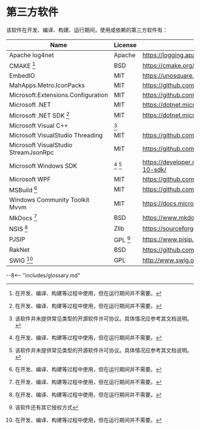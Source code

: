 # 第三方软件

该软件在开发、编译、构建、运行期间，使用或依赖的第三方软件有：

| Name                                 | License   | Web Site                                                            |
| ------------------------------------ | --------- | ------------------------------------------------------------------- |
| Apache log4net                       | Apache    | <https://logging.apache.org/log4net/>                               |
| CMAKE [^1]                           | BSD       | <https://cmake.org/>                                                |
| EmbedIO                              | MIT       | <https://unosquare.github.io/embedio/>                              |
| MahApps.Metro.IconPacks              | MIT       | <https://github.com/MahApps/MahApps.Metro.IconPacks>                |
| Microsoft.Extensions.Configuration   | MIT       | <https://github.com/dotnet/runtime>                                 |
| Microsoft .NET                       | MIT       | <https://dotnet.microsoft.com/>                                     |
| Microsoft .NET SDK [^1]              | MIT       | <https://dotnet.microsoft.com/>                                     |
| Microsoft Visual C++                 | [^2]      |                                                                     |
| Microsoft VisualStudio Threading     | MIT       | <https://github.com/microsoft/vs-threading>                         |
| Microsoft VisualStudio StreamJsonRpc | MIT       | <https://github.com/Microsoft/vs-streamjsonrpc>                     |
| Microsoft Windows SDK                | [^1] [^2] | <https://developer.microsoft.com/windows/downloads/windows-10-sdk/> |
| Microsoft WPF                        | MIT       | <https://github.com/dotnet/wpf>                                     |
| MSBuild [^1]                         | MIT       | <https://github.com/dotnet/msbuild>                                 |
| Windows Community Toolkit Mvvm       | MIT       | <https://docs.microsoft.com/windows/communitytoolkit/>              |
| MkDocs [^1]                          | BSD       | <https://www.mkdocs.org/>                                           |
| NSIS [^1]                            | Zlib      | <https://sourceforge.net/projects/nsis/>                            |
| PJSIP                                | GPL [^3]  | <https://www.pjsip.org/>                                            |
| RakNet                               | BSD       | <https://github.com/facebookarchive/RakNet>                         |
| SWIG [^1]                            | GPL       | <http://www.swig.org/>                                              |

[^1]: 在开发、编译、构建等过程中使用，但在运行期间并不需要。
[^2]: 该软件并未提供常见类型的开源软件许可协议。具体情况应参考其文档说明。
[^3]: 该软件还有其它授权方式

--8<-- "includes/glossary.md"
